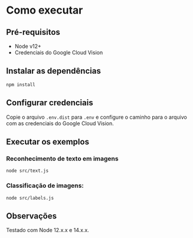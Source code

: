 # Como executar

## Pré-requisitos
- Node v12+
- Credenciais do Google Cloud Vision

## Instalar as dependências
```
npm install
```

## Configurar credenciais
Copie o arquivo ```.env.dist``` para ```.env``` e configure o caminho para o arquivo com as credenciais do Google Cloud Vision.

## Executar os exemplos

### Reconhecimento de texto em imagens
```
node src/text.js
```

### Classificação de imagens:
```
node src/labels.js
```

## Observações
Testado com Node 12.x.x e 14.x.x.
